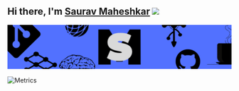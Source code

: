 ## Hi there, I'm [Saurav Maheshkar](https://sauravvmaheshkar.gitbook.io/saurav-maheshkar/) <img src="https://raw.githubusercontent.com/MartinHeinz/MartinHeinz/master/wave.gif" width="30px">


<center>

<a><img src="https://github.com/SauravMaheshkar/SauravMaheshkar/blob/main/Header.png"></a>


</center>

![Metrics](https://metrics.lecoq.io/SauravMaheshkar?template=classic&base.header=0&isocalendar=1&languages=1&introduction=1&lines=1&achievements=1&notable=1&activity=1&tweets=1&isocalendar.duration=half-year&languages.ignored=jupyter%20notebook%2C%20&languages.limit=8&languages.sections=most-used&languages.colors=github&languages.aliases=python%3APython%20&languages.threshold=0%25&languages.indepth=false&languages.categories=markup%2C%20programming&languages.recent.categories=markup%2C%20programming&languages.recent.load=300&languages.recent.days=14&introduction.title=true&activity.limit=5&activity.load=300&activity.days=14&activity.filter=all&activity.visibility=all&activity.timestamps=false&achievements.threshold=C&achievements.secrets=true&achievements.display=detailed&achievements.limit=0&achievements.ignored=Explorer%2C%20Member%2C%20Gister%2C%20Follower%2C%20Chatter&notable.repositories=false&tweets.attachments=true&tweets.limit=2&tweets.user=.user.twitter&config.timezone=Asia%2FCalcutta&config.display=columns)
